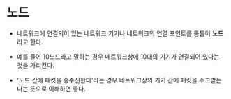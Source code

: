 # 노드

* 네트워크에 연결되어 있는 네트워크 기기나 네트워크의 연결 포인트를 통틀어 <b>노드</b>라고 한다.

* 예를 들어 10노드라고 말하는 경우 네트워크상에 10대의 기기가 연결되어 있다는 것을 가리킨다.

* '노드 간에 패킷을 송수신한다'라는 경우 네트워크상의 기기 간에 패킷을 주고받는다는 뜻으로 이해하면 좋다.
